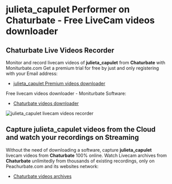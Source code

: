 # julieta_capulet Performer on Chaturbate - Free LiveCam videos downloader

## Chaturbate Live Videos Recorder

Monitor and record livecam videos of **julieta_capulet** from **Chaturbate** with Moniturbate.com
Get a premium trial for free by just and only registering with your Email address:
* [julieta_capulet Premium videos downloader](https://moniturbate.com/request-demo-licence-key.html)

Free livecam videos downloader - Moniturbate Software:
* [Chaturbate videos downloader](https://moniturbate.com/moniturbate-download-software.html)

![julieta_capulet livecam videos recorder](https://peachurnet.com/templates/moniturbate-software.png)


## Capture julieta_capulet videos from the Cloud and watch your recordings on Streaming

Without the need of downloading a software, capture **julieta_capulet** livecam videos from **Chaturbate** 100% online.
Watch Livecam archives from **Chaturbate** unlimitedly from thousands of existing recordings, only on Peachurbate.com and its websites network:
* [Chaturbate videos archives](https://peachurnet.com/)